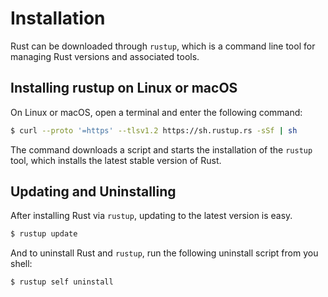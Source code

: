 # Installation

Rust can be downloaded through `rustup`, which is a command line tool for managing Rust versions and associated tools.

## Installing rustup on Linux or macOS

On Linux or macOS, open a terminal and enter the following command:

```bash
$ curl --proto '=https' --tlsv1.2 https://sh.rustup.rs -sSf | sh
```

The command downloads a script and starts the installation of the `rustup` tool, which installs the latest stable version of Rust. 

## Updating and Uninstalling

After installing Rust via `rustup`, updating to the latest version is easy.

```bash
$ rustup update
```

And to uninstall Rust and `rustup`, run the following uninstall script from you shell:

```bash
$ rustup self uninstall
```